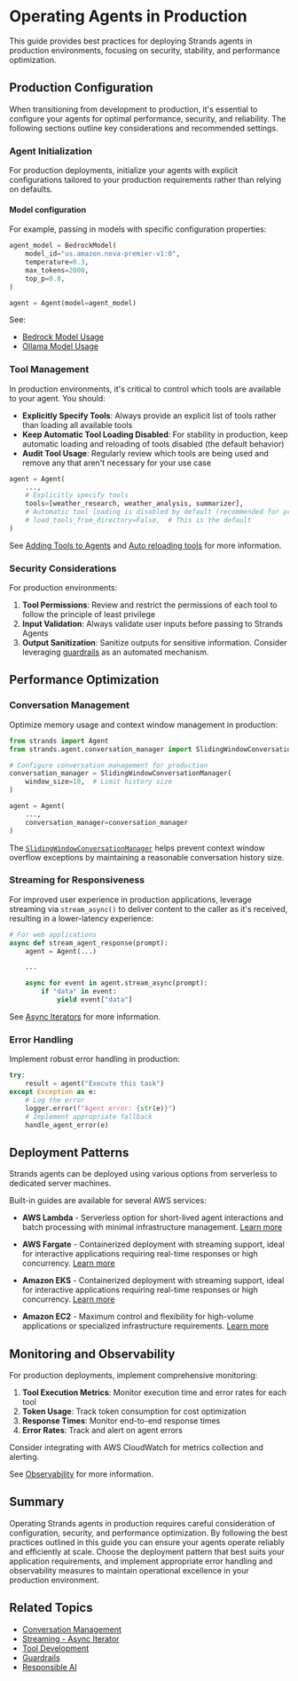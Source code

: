 # Operating Agents in Production

This guide provides best practices for deploying Strands agents in production environments, focusing on security, stability, and performance optimization.

## Production Configuration

When transitioning from development to production, it's essential to configure your agents for optimal performance, security, and reliability. The following sections outline key considerations and recommended settings.

### Agent Initialization

For production deployments, initialize your agents with explicit configurations tailored to your production requirements rather than relying on defaults.

#### Model configuration

For example, passing in models with specific configuration properties:

```python
agent_model = BedrockModel(
    model_id="us.amazon.nova-premier-v1:0",
    temperature=0.3,
    max_tokens=2000,
    top_p=0.8,
)

agent = Agent(model=agent_model)
```

See:

 - [Bedrock Model Usage](../../user-guide/concepts/model-providers/amazon-bedrock.md/#basic-usage)
 - [Ollama Model Usage](../../user-guide/concepts/model-providers/ollama.md/#basic-usage)

### Tool Management

In production environments, it's critical to control which tools are available to your agent. You should:

 - **Explicitly Specify Tools**: Always provide an explicit list of tools rather than loading all available tools
 - **Keep Automatic Tool Loading Disabled**: For stability in production, keep automatic loading and reloading of tools disabled (the default behavior)
 - **Audit Tool Usage**: Regularly review which tools are being used and remove any that aren't necessary for your use case

```python
agent = Agent(
    ...,
    # Explicitly specify tools
    tools=[weather_research, weather_analysis, summarizer],
    # Automatic tool loading is disabled by default (recommended for production)
    # load_tools_from_directory=False,  # This is the default
)
```

See [Adding Tools to Agents](../concepts/tools/tools_overview.md/#adding-tools-to-agents) and [Auto reloading tools](../concepts/tools/tools_overview.md#auto-loading-and-reloading-tools) for more information.

### Security Considerations

For production environments:

1. **Tool Permissions**: Review and restrict the permissions of each tool to follow the principle of least privilege
2. **Input Validation**: Always validate user inputs before passing to Strands Agents
3. **Output Sanitization**: Sanitize outputs for sensitive information. Consider leveraging [guardrails](../../user-guide/safety-security/guardrails.md) as an automated mechanism.

## Performance Optimization

### Conversation Management

Optimize memory usage and context window management in production:

```python
from strands import Agent
from strands.agent.conversation_manager import SlidingWindowConversationManager

# Configure conversation management for production
conversation_manager = SlidingWindowConversationManager(
    window_size=10,  # Limit history size
)

agent = Agent(
    ...,
    conversation_manager=conversation_manager
)
```

The [`SlidingWindowConversationManager`](../../user-guide/concepts/agents/conversation-management.md/#slidingwindowconversationmanager) helps prevent context window overflow exceptions by maintaining a reasonable conversation history size.

### Streaming for Responsiveness

For improved user experience in production applications, leverage streaming via `stream_async()` to deliver content to the caller as it's received, resulting in a lower-latency experience:

```python
# For web applications
async def stream_agent_response(prompt):
    agent = Agent(...)

    ...

    async for event in agent.stream_async(prompt):
        if "data" in event:
            yield event["data"]
```

See [Async Iterators](../../user-guide/concepts/streaming/async-iterators.md) for more information.

### Error Handling

Implement robust error handling in production:

```python
try:
    result = agent("Execute this task")
except Exception as e:
    # Log the error
    logger.error(f"Agent error: {str(e)}")
    # Implement appropriate fallback
    handle_agent_error(e)
```

## Deployment Patterns

Strands agents can be deployed using various options from serverless to dedicated server machines.

Built-in guides are available for several AWS services:

* **AWS Lambda** - Serverless option for short-lived agent interactions and batch processing with minimal infrastructure management. [Learn more](deploy_to_aws_lambda.md)

* **AWS Fargate** - Containerized deployment with streaming support, ideal for interactive applications requiring real-time responses or high concurrency. [Learn more](deploy_to_aws_fargate.md)

* **Amazon EKS** - Containerized deployment with streaming support, ideal for interactive applications requiring real-time responses or high concurrency. [Learn more](deploy_to_amazon_eks.md)

* **Amazon EC2** - Maximum control and flexibility for high-volume applications or specialized infrastructure requirements. [Learn more](deploy_to_amazon_ec2.md)

## Monitoring and Observability

For production deployments, implement comprehensive monitoring:

1. **Tool Execution Metrics**: Monitor execution time and error rates for each tool
2. **Token Usage**: Track token consumption for cost optimization
3. **Response Times**: Monitor end-to-end response times
4. **Error Rates**: Track and alert on agent errors

Consider integrating with AWS CloudWatch for metrics collection and alerting.

See [Observability](../../user-guide/observability-evaluation/observability.md) for more information.

## Summary

Operating Strands agents in production requires careful consideration of configuration, security, and performance optimization. By following the best practices outlined in this guide you can ensure your agents operate reliably and efficiently at scale. Choose the deployment pattern that best suits your application requirements, and implement appropriate error handling and observability measures to maintain operational excellence in your production environment.

## Related Topics

- [Conversation Management](../../user-guide/concepts/agents/conversation-management.md)
- [Streaming - Async Iterator](../../user-guide/concepts/streaming/async-iterators.md)
- [Tool Development](../../user-guide/concepts/tools/tools_overview.md)
- [Guardrails](../../user-guide/safety-security/guardrails.md)
- [Responsible AI](../../user-guide/safety-security/responsible-ai.md)
